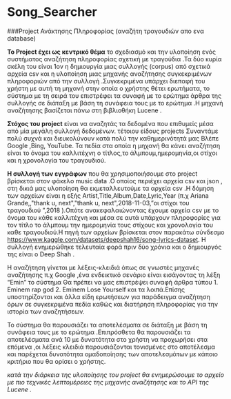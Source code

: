 # Song_Searcher
###Project Ανάκτησης Πληροφορίας (αναζήτη τραγουδιών απο ενα database)

**Το Project έχει ως κεντρικό θέμα** το σχεδιασμό και την υλοποίηση ενός συστήματος αναζήτηση πληροφορίας σχετική με τραγούδια .Τα δύο κυρία σκέλη του είναι 1ον  η δημιουργία μιας συλλογής (corpus) από  σχετικά αρχεία csv και η υλοποίηση μιας μηχανής αναζήτησης  συγκεκριμένων πληροφοριών από την συλλογή .Συγκεκριμένα υπάρχει διεπαφή του χρήστη με αυτή τη μηχανή  στην οποία ο χρήστης θέτει ερωτήματα, το σύστημα με τη σειρά του επιστρέφει τα συναφή με το ερώτημα άρθρα της συλλογής σε διάταξη με βάση τη συνάφεια τους με το ερώτημα .Η μηχανή αναζήτησης βασίζεται πάνω στη βιβλιοθήκη Lucene . 

**Στόχος του project** είναι να αναζητάς τα δεδομένα που επιθυμείς μέσα από μία μεγάλη συλλογή δεδομένων. τέτοιου είδους projects Συναντάμε πολύ συχνά  και διευκολύνουν κατά πολύ την καθημερινότητά μας Βλέπε Google ,Bing, YouTube. Τα πεδία στα οποία η μηχανή θα κάνει αναζήτηση είναι το όνομα του καλλιτέχνη ο τίτλος,το άλμπουμ,ημερομηνία,οι στίχοι και η χρονολογία του τραγουδιού.

**Η συλλογή των εγγράφων** που θα χρησιμοποιήσουμε στo project  βρίσκεται στον φάκελο music data .Ο οποίος περιέχει αρχεία csv και json , στη δικιά μας υλοποίηση θα εκμεταλλευτούμε τα αρχεία csv .Η δόμηση των αρχείων είναι η εξής Artist,Title,Album,Date,Lyric,Year (π.χ Ariana Grande,,"​thank u, next","thank u, next",2018-11-03,”οι στίχοι του τραγουδιού ”,2018 ).Οπότε ανακεφαλαιώνοντας έχουμε αρχεία csv με το όνομα του κάθε καλλιτέχνη και μέσα σε αυτά υπάρχουν πληροφορίες για τον τίτλο το άλμπουμ την ημερομηνία τους στίχους και χρονολογία του καθε τραγουδιού.Η πηγή των αρχείων βρίσκεται στον παρακάτω σύνδεσμο https://www.kaggle.com/datasets/deepshah16/song-lyrics-dataset.
Η συλλογή ενημερώθηκε τελευταία φορά πριν δύο χρόνια και ο δημιουργός της είναι ο Deep Shah .

Η αναζήτηση γίνεται με λέξεις-κλειδιά όπως σε γνωστές μηχανές αναζήτησης π.χ  Google 
 ,ένα ενδεικτικό σενάριο είναι  εισάγοντας τη λέξη “Emin”  το σύστημα Θα πρέπει να μας επιστρέψει συναφή άρθρα  τύπου 1. Eminem  rap god 2. Eminem Lose Yourself και τα λοιπά.Επίσης  υποστηρίζονται και άλλα είδη ερωτήσεων για παράδειγμα αναζήτηση όρων σε συγκεκριμένα πεδία  καθώς και διατήρηση πληροφορίας για την ιστορία των αναζητήσεων.

Το σύστημα θα παρουσιάζει τα αποτελέσματα σε διάταξη με βάση τη συνάφεια τους με το ερώτημα .Επιπρόσθετα θα παρουσιάζει τα αποτελέσματα ανά 10 με δυνατότητα στο χρήστη να προχωρήσει στα επόμενα ,οι λέξεις κλειδιά παρουσιάζονται τονισμένες στο αποτέλεσμα και παρέχεται δυνατότητα ομαδοποίησης των αποτελεσμάτων με κάποιο κριτήριο που θα ορίσει ο χρήστης.

*κατά την διάρκεια της υλοποίησης του project θα  ενημερώσουμε το αρχείο με πιο τεχνικές λεπτομέρειες της μηχανής αναζήτησης και το API της Lucene .*


